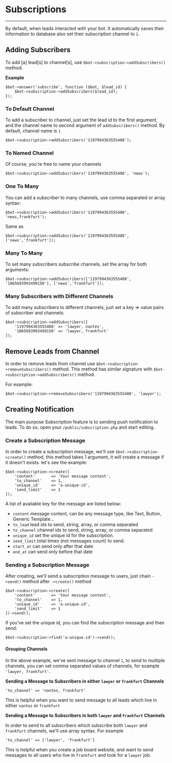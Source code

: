 # Subscriptions
---

By default, when leads interacted with your bot. It automatically saves their information to database also set their subscription channel to `1`.

## Adding Subscribers

To add [a] lead[s] to channel[s], use `$bot->subscription->addSubscribers()` method. 

**Example**
```
$bot->answer('subscribe', function ($bot, $lead_id) {
    $bot->subscription->addSubscribers($lead_id);
});
```

### To Default Channel

To add a subscriber to channel, just set the lead id to the first argument, and the channel name to second argument of `addSubscribers()` method. By default, channel name is `1`

```
$bot->subscription->addSubscribers('1197994363555408');
```

### To Named Channel

Of course, you're free to name your channels

```
$bot->subscription->addSubscribers('1197994363555408', 'news');
```

### One To Many

You can add a subscriber to many channels, use comma separated or array syntax:

```
$bot->subscription->addSubscribers('1197994363555408', 'news,frankfurt');
```

Same as

```
$bot->subscription->addSubscribers('1197994363555408', ['news','frankfurt']);
```

### Many To Many

To set many subscribers subscribe channels, set the array for both arguments:

```
$bot->subscription->addSubscribers(['1197994363555408', '1065693993499150'], ['news','frankfurt']);
```

### Many Subscribers with Different Channels

To add many subscribers to different channels, just set a key => value pairs of subscriber and channels:

```
$bot->subscription->addSubscribers([
    '1197994363555408' => 'lawyer, nantes', 
    '1065693993499150' => 'lawyer, frankfurt'
]);
```

## Remove Leads from Channel

In order to remove leads from channel use `$bot->subscription->removeSubscribers()` method. This method has similar signature with `$bot->subscription->addSubscribers()` method.

For example:
```
$bot->subscription->removeSubscribers('1197994363555408', 'lawyer');
```

## Creating Notification

The main purpose Subscription feature is to sending push notification to leads. To do so, open your `/public/subscription.php` and start editing.

### Create a Subscription Message

In order to create a subscription message, we'll use `$bot->subscription->create()` method, this method takes 1 argument, it will create a message if it doesn't exists. 
let's see the example:

```
$bot->subscription->create([
    'content'       => 'Your message content',
    'to_channel'    => 1,
    'unique_id'     => 'a-unique-id',
    'send_limit'    => 1
]);
```

A list of available key for the message are listed below:

- `content` message content, can be any message type, like Text, Button, Generic Template...
- `to_lead` lead ids to send, string, array, or comma separated
- `to_channel` channel ids to send, string, array, or comma separated 
- `unique_id` set the unique id for the subscription.
- `send_limit` total times (not messages count) to send.
- `start_at` can send only after that date
- `end_at` can send only before that date  

### Sending a Subscription Message

After creating, we'll send a subscription message to users, just chain `->send()` method after `->create()` method

```
$bot->subscription->create([
    'content'       => 'Your message content',
    'to_channel'    => 1,
    'unique_id'     => 'a-unique-id',
    'send_limit'    => 1
])->send();
```

If you've set the unique id, you can find the subscription message and then send:

```
$bot->subscription->find('a-unique-id')->send();
```

#### Grouping Channels

In the above example, we've sent message to channel `1`, to send to multiple channels, you can set comma separated values of channels, for example `'lawyer, frankfurt'`. 

**Sending a Message to Subscribers in either `lawyer` or `frankfurt` Channels**

```
'to_channel' => 'nantes, frankfurt'
```

This is helpful when you want to send message to all leads which live in either `nantes` or `frankfurt`

**Sending a Message to Subscribers in both `lawyer` and `frankfurt` Channels**

In order to send to all subscribers which subscribe both `lawyer` and `frankfurt` channels, we'll use array syntax. For example

```
'to_channel' => ['lawyer', 'frankfurt']
```

This is helpful when you create a job board website, and want to send messages to all users who live in `frankfurt` and look for a `lawyer` job.